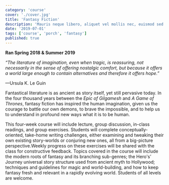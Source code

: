 ```yaml
---
category: 'course'
cover: './cover.jpg'
title: 'Fantasy Fiction'
description: 'Mauris neque libero, aliquet vel mollis nec, euismod sed tellus. Mauris convallis dictum elit id volutpat.'
date: '2019-07-01'
tags: ['course', 'porch', 'fantasy']
published: true
---
```


**Ran Spring 2018 & Summer 2019** 

_“The literature of imagination, even when tragic, is reassuring, not necessarily in the sense of offering nostalgic comfort, but because it offers a world large enough to contain alternatives and therefore it offers hope.”_

—Ursula K. Le Guin

Fantastical literature is as ancient as story itself, yet still pervasive today. In the four thousand years between the _Epic of Gilgamesh_ and _A Game of Thrones_, fantasy fiction has inspired the human imagination, given us the courage to battle our own demons, to brave the impossible, and to help us to understand in profound new ways what it is to be human. 

This four-week course will include lecture, group discussion, in-class readings, and group exercises. Students will complete conceptually-oriented, take-home writing challenges, either examining and tweaking their own existing story-worlds or conjuring new ones, all from a big-picture perspective.Weekly progress on these exercises will be shared with the class for constructive feedback. Topics covered in the course will include the modern roots of fantasy and its branching sub-genres; the Hero's’ Journey universal story structure used from ancient myth to Hollywood; techniques and guidelines for magic and world-building, and how to keep fantasy fresh and relevant in a rapidly evolving world. Students of all levels are welcome.

